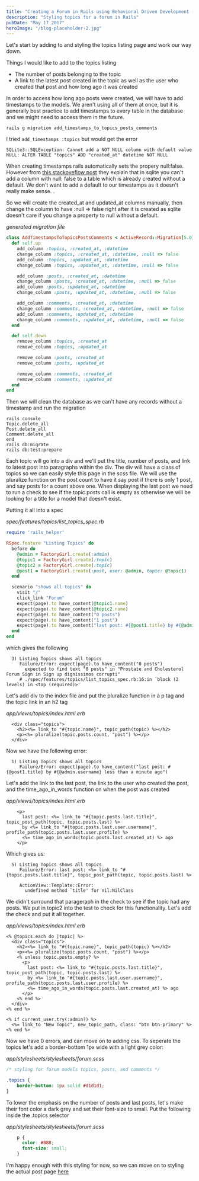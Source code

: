 ```yaml
---
title: "Creating a Forum in Rails using Behavioral Driven Development - Part 5 - Styling and Adding Information to Topics"
description: "Styling topics for a forum in Rails"
pubDate: "May 17 2017"
heroImage: "/blog-placeholder-2.jpg"
---
```


Let's start by adding to and styling the topics listing page and work our way down.

Things I would like to add to the topics listing

- The number of posts belonging to the topic
- A link to the latest post created in the topic as well as the user who created that post and how long ago it was created

In order to access how long ago posts were created, we will have to add timestamps to the models.  We aren't using all of them at once, but it is generally best practice to add timestamps to every table in the database and we might need to access them in the future.

```irb
rails g migration add_timestamps_to_topics_posts_comments
```

I tried `add_timestamps :topics` but would get the error

```irb
SQLite3::SQLException: Cannot add a NOT NULL column with default value NULL: ALTER TABLE "topics" ADD "created_at" datetime NOT NULL
```

When creating timestamps rails automatically sets the propery null:false.  However from [this stackoveflow post](http://stackoverflow.com/questions/3170634/how-to-solve-cannot-add-a-not-null-column-with-default-value-null-in-sqlite3) they explain that in sqlite you can't add a column with null: false to a table which is already created without a default.  We don't want to add a default to our timestamps as it doesn't really make sense.  .

So we will create the created_at and updated_at columns manually, then change the column to have :null => false right after it is created as sqlite doesn't care if you change a property to null without a default.

*generated migration file*
```ruby
class AddTimestampsToTopicsPostsComments < ActiveRecord::Migration[5.0]
  def self.up
    add_column :topics, :created_at, :datetime
    change_column :topics, :created_at, :datetime, :null => false
    add_column :topics, :updated_at, :datetime
    change_column :topics, :updated_at, :datetime, :null => false

    add_column :posts, :created_at, :datetime
    change_column :posts, :created_at, :datetime, :null => false
    add_column :posts, :updated_at, :datetime
    change_column :posts, :updated_at, :datetime, :null => false

    add_column :comments, :created_at, :datetime
    change_column :comments, :created_at, :datetime, :null => false
    add_column :comments, :updated_at, :datetime
    change_column :comments, :updated_at, :datetime, :null => false
  end

  def self.down
    remove_column :topics, :created_at
    remove_column :topics, :updated_at

    remove_column :posts, :created_at
    remove_column :posts, :updated_at

    remove_column :comments, :created_at
    remove_column :comments, :updated_at
  end
end
```

Then we will clean the database as we can't have any records without a timestamp and run the migration

```irb
rails console
Topic.delete_all
Post.delete_all
Comment.delete_all
end
rails db:migrate
rails db:test:prepare
```

Each topic will go into a div and we'll put the title, number of posts, and link to latest post into paragraphs within the div.  The div will have a class of topics so we can easily style this page in the scss file.  We will use the pluralize function on the post count to have it say post if there is only 1 post, and say posts for a count above one.  When displaying the last post we need to run a check to see if the topic.posts call is empty as otherwise we will be looking for a title for a model that doesn't exist.

Putting it all into a spec

*spec/features/topics/list_topics_spec.rb*
```ruby
require 'rails_helper'

RSpec.feature "Listing Topics" do
  before do
    @admin = FactoryGirl.create(:admin)
    @topic1 = FactoryGirl.create(:topic)
    @topic2 = FactoryGirl.create(:topic)
    @post1 = FactoryGirl.create(:post, user: @admin, topic: @topic1)
  end

  scenario "shows all topics" do
    visit "/"
    click_link "Forum"
    expect(page).to have_content(@topic1.name)
    expect(page).to have_content(@topic2.name)
    expect(page).to have_content("0 posts")
    expect(page).to have_content("1 post")
    expect(page).to have_content("last post: #{@post1.title} by #{@admin.username} less than a minute ago")
  end
end
```

which gives the following

```irb
  3) Listing Topics shows all topics
     Failure/Error: expect(page).to have_content("0 posts")
       expected to find text "0 posts" in "Prostate and Cholesterol Forum Sign in Sign up dignissimos corrupti"
     # ./spec/features/topics/list_topics_spec.rb:16:in `block (2 levels) in <top (required)>'
```

Let's add div to the index file and put the pluralize function in a p tag and the topic link in an h2 tag

*app/views/topics/index.html.erb*
```erb
  <div class="topics">
    <h2><%= link_to "#{topic.name}", topic_path(topic) %></h2>
    <p><%= pluralize(topic.posts.count, "post") %></p>
  </div>
```

Now we have the following error:

```irb
  1) Listing Topics shows all topics
     Failure/Error: expect(page).to have_content("last post: #{@post1.title} by #{@admin.username} less than a minute ago")
```
Let's add the link to the last post, the link to the user who created the post, and the time_ago_in_words function on when the post was created

*app/views/topics/index.html.erb*
```erb
    <p>
      last post: <%= link_to "#{topic.posts.last.title}", topic_post_path(topic, topic.posts.last) %>
      by <%= link_to "#{topic.posts.last.user.username}", profile_path(topic.posts.last.user.profile) %>
      <%= time_ago_in_words(topic.posts.last.created_at) %> ago
    </p>
```

Which gives us:

```irb
  5) Listing Topics shows all topics
     Failure/Error: last post: <%= link_to "#{topic.posts.last.title}", topic_post_path(topic, topic.posts.last) %>

     ActionView::Template::Error:
       undefined method `title' for nil:NilClass
```

We didn't surround that parageraph in the check to see if the topic had any posts.  We put in topic2 into the test to check for this functionality.  Let's add the check and put it all together.

*app/views/topics/index.html.erb*
```erb
<% @topics.each do |topic| %>
  <div class="topics">
    <h2><%= link_to "#{topic.name}", topic_path(topic) %></h2>
    <p><%= pluralize(topic.posts.count, "post") %></p>
    <% unless topic.posts.empty? %>
      <p>
        last post: <%= link_to "#{topic.posts.last.title}", topic_post_path(topic, topic.posts.last) %>
        by <%= link_to "#{topic.posts.last.user.username}", profile_path(topic.posts.last.user.profile) %>
        <%= time_ago_in_words(topic.posts.last.created_at) %> ago
      </p>
    <% end %>
  </div>
<% end %>

<% if current_user.try(:admin?) %>
  <%= link_to "New Topic", new_topic_path, class: "btn btn-primary" %>
<% end %>
```

Now we have 0 errors, and can move on to adding css.  To seperate the topics let's add a border-bottom 1px wide with a light grey color:

*app/stylesheets/stylesheets/forum.scss*
```css
/* styling for forum models topics, posts, and comments */

.topics {
	border-bottom: 1px solid #d1d1d1;
}
```

To lower the emphasis on the number of posts and last posts, let's make their font color a dark grey and set their font-size to small.  Put the following inside the .topics selector

*app/stylesheets/stylesheets/forum.scss*
```css
	p {
	  color: #888;
	  font-size: small;
	}
```

I'm happy enough with this styling for now, so we can move on to styling the actual post page [here](/blog/creating-a-forum-in-rails-using-behavioral-driven-development---part-6---styling-and-adding-information-to-posts-listing-topic-page/)
